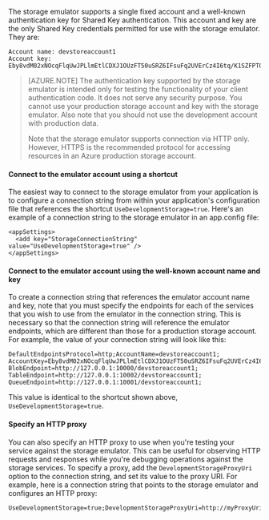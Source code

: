 The storage emulator supports a single fixed account and a well-known authentication key for Shared Key authentication. This account and key are the only Shared Key credentials permitted for use with the storage emulator. They are:

    Account name: devstoreaccount1
    Account key: Eby8vdM02xNOcqFlqUwJPLlmEtlCDXJ1OUzFT50uSRZ6IFsuFq2UVErCz4I6tq/K1SZFPTOtr/KBHBeksoGMGw==
    
> [AZURE.NOTE] The authentication key supported by the storage emulator is intended only for testing the functionality of your client authentication code. It does not serve any security purpose. You cannot use your production storage account and key with the storage emulator. Also note that you should not use the development account with production data.
>
> Note that the storage emulator supports connection via HTTP only. However, HTTPS is the recommended protocol for accessing resources in an Azure production storage account.
 
#### Connect to the emulator account using a shortcut

The easiest way to connect to the storage emulator from your application is to configure a connection string from within your application's configuration file that references the shortcut `UseDevelopmentStorage=true`. Here's an example of a connection string to the storage emulator in an app.config file: 

    <appSettings>
      <add key="StorageConnectionString" value="UseDevelopmentStorage=true" />
    </appSettings>

#### Connect to the emulator account using the well-known account name and key

To create a connection string that references the emulator account name and key, note that you must specify the endpoints for each of the services that you wish to use from the emulator in the connection string. This is necessary so that the connection string will reference the emulator endpoints, which are different than those for a production storage account. For example, the value of your connection string will look like this:

    DefaultEndpointsProtocol=http;AccountName=devstoreaccount1;
    AccountKey=Eby8vdM02xNOcqFlqUwJPLlmEtlCDXJ1OUzFT50uSRZ6IFsuFq2UVErCz4I6tq/K1SZFPTOtr/KBHBeksoGMGw==;
    BlobEndpoint=http://127.0.0.1:10000/devstoreaccount1;
    TableEndpoint=http://127.0.0.1:10002/devstoreaccount1;
    QueueEndpoint=http://127.0.0.1:10001/devstoreaccount1; 

This value is identical to the shortcut shown above, `UseDevelopmentStorage=true`.

#### Specify an HTTP proxy

You can also specify an HTTP proxy to use when you're testing your service against the storage emulator. This can be useful for observing HTTP requests and responses while you're debugging operations against the storage services. To specify a proxy, add the `DevelopmentStorageProxyUri` option to the connection string, and set its value to the proxy URI. For example, here is a connection string that points to the storage emulator and configures an HTTP proxy:

    UseDevelopmentStorage=true;DevelopmentStorageProxyUri=http://myProxyUri


